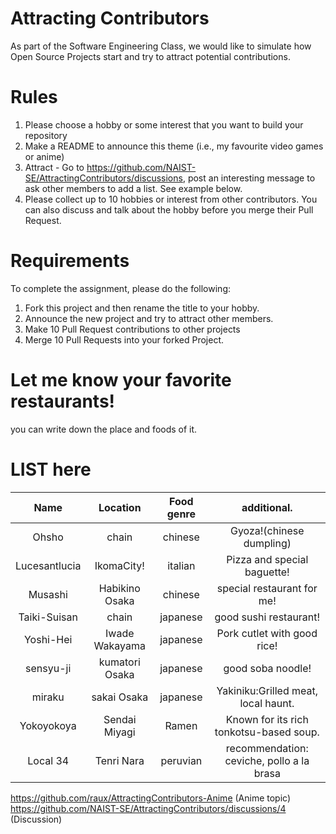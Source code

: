 # Attracting Contributors
As part of the Software Engineering Class, we would like to simulate how Open Source Projects start and try to attract potential contributions.

# Rules

1. Please choose a hobby or some interest that you want to build your repository
2. Make a README to announce this theme (i.e., my favourite video games or anime)
3. Attract - Go to https://github.com/NAIST-SE/AttractingContributors/discussions, post an interesting message to ask other members to add a list. See example below.
4. Please collect up to 10 hobbies or interest from other contributors. You can also discuss and talk about the hobby before you merge their Pull Request.

# Requirements
To complete the assignment, please do the following:
1. Fork this project and then rename the title to your hobby. 
2. Announce the new project and try to attract other members.
3. Make 10 Pull Request contributions to other projects
4. Merge 10 Pull Requests into your forked Project.

# Let me know your favorite restaurants!
you can write down the place and foods of it.

# LIST here
| Name		| Location	| Food genre	| additional.|
|:-----------:	|:-----------:	|:-----------:	|:-----------------:|
| Ohsho	| chain	| chinese	| Gyoza!(chinese dumpling)|
| Lucesantlucia | IkomaCity!	| italian	| Pizza and special baguette!|
| Musashi	| Habikino Osaka| chinese	| special restaurant for me!|
| Taiki-Suisan	| chain	| japanese	| good sushi restaurant!|
| Yoshi-Hei	| Iwade Wakayama| japanese	| Pork cutlet with good rice!|
| sensyu-ji	| kumatori Osaka| japanese	| good soba noodle!|
| miraku	| sakai Osaka	| japanese	| Yakiniku:Grilled meat, local haunt.|
| Yokoyokoya | Sendai Miyagi	| Ramen	| Known for its rich tonkotsu-based soup. |
|Local 34 | Tenri Nara | peruvian | recommendation: ceviche, pollo a la brasa |

https://github.com/raux/AttractingContributors-Anime (Anime topic)
https://github.com/NAIST-SE/AttractingContributors/discussions/4 (Discussion)

